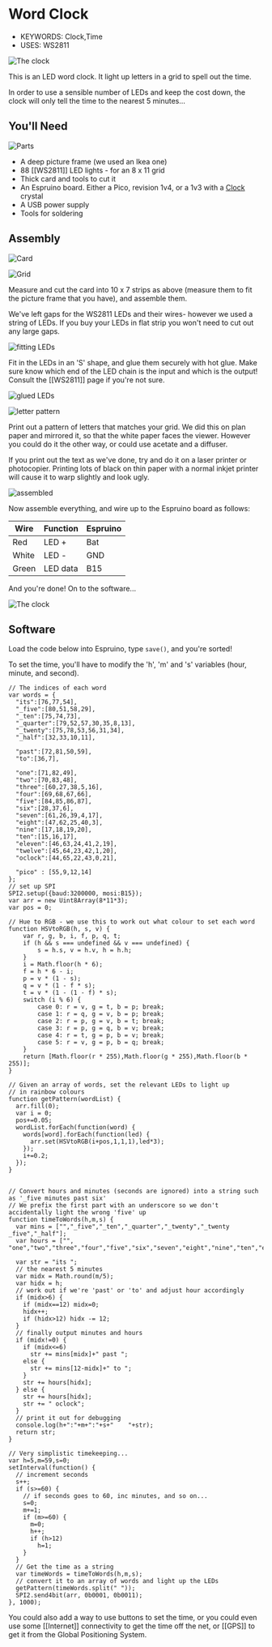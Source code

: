 <!--- Copyright (c) 2014 Gordon Williams, Pur3 Ltd. See the file LICENSE for copying permission. --> 
Word Clock
=========

* KEYWORDS: Clock,Time
* USES: WS2811

![The clock](final.jpg)

This is an LED word clock. It light up letters in a grid to spell out the time.

In order to use a sensible number of LEDs and keep the cost down, the clock will only tell the time to the nearest 5 minutes...

You'll Need
----------

![Parts](parts.jpg)

* A deep picture frame (we used an Ikea one)
* 88 [[WS2811]] LED lights - for an 8 x 11 grid
* Thick card and tools to cut it
* An Espruino board. Either a Pico, revision 1v4, or a 1v3 with a [Clock](/Clocks) crystal
* A USB power supply
* Tools for soldering

Assembly
-------

![Card](card.jpg)

![Grid](grid.jpg)

Measure and cut the card into 10 x 7 strips as above (measure them to fit the picture frame that you have), and assemble them. 

We've left gaps for the WS2811 LEDs and their wires- however we used a string of LEDs. If you buy your LEDs in flat strip you won't need to cut out any large gaps.

![fitting LEDs](leds_part.jpg)

Fit in the LEDs in an 'S' shape, and glue them securely with hot glue. Make sure know which end of the LED chain is the input and which is the output! Consult the [[WS2811]] page if you're not sure.

![glued LEDs](leds_glued.jpg)

![letter pattern](letters.jpg)

Print out a pattern of letters that matches your grid. We did this on plan paper and mirrored it, so that the white paper faces the viewer. However you could do it the other way, or could use acetate and a diffuser.

If you print out the text as we've done, try and do it on a laser printer or photocopier. Printing lots of black on thin paper with a normal inkjet printer will cause it to warp slightly and look ugly.

![assembled](assembled_back.jpg)

Now assemble everything, and wire up to the Espruino board as follows:

| Wire   | Function  | Espruino |
|--------|-----------|----------|
| Red    | LED + | Bat               |
| White  | LED - | GND               |
| Green  | LED data | B15            |

And you're done! On to the software...

![The clock](clock.jpg)

Software
--------

Load the code below into Espruino, type `save()`, and you're sorted! 

To set the time, you'll have to modify the 'h', 'm' and 's' variables (hour, minute, and second).

```
// The indices of each word
var words = {
  "its":[76,77,54],
  "_five":[80,51,58,29],
  "_ten":[75,74,73],
  "_quarter":[79,52,57,30,35,8,13],
  "_twenty":[75,78,53,56,31,34],
  "_half":[32,33,10,11],

  "past":[72,81,50,59],
  "to":[36,7],

  "one":[71,82,49],
  "two":[70,83,48],
  "three":[60,27,38,5,16],
  "four":[69,68,67,66],
  "five":[84,85,86,87],
  "six":[28,37,6],
  "seven":[61,26,39,4,17],
  "eight":[47,62,25,40,3],
  "nine":[17,18,19,20],
  "ten":[15,16,17],
  "eleven":[46,63,24,41,2,19],
  "twelve":[45,64,23,42,1,20],
  "oclock":[44,65,22,43,0,21],
  
  "pico" : [55,9,12,14]
};
// set up SPI
SPI2.setup({baud:3200000, mosi:B15});
var arr = new Uint8Array(8*11*3);
var pos = 0;

// Hue to RGB - we use this to work out what colour to set each word
function HSVtoRGB(h, s, v) {
    var r, g, b, i, f, p, q, t;
    if (h && s === undefined && v === undefined) {
        s = h.s, v = h.v, h = h.h;
    }
    i = Math.floor(h * 6);
    f = h * 6 - i;
    p = v * (1 - s);
    q = v * (1 - f * s);
    t = v * (1 - (1 - f) * s);
    switch (i % 6) {
        case 0: r = v, g = t, b = p; break;
        case 1: r = q, g = v, b = p; break;
        case 2: r = p, g = v, b = t; break;
        case 3: r = p, g = q, b = v; break;
        case 4: r = t, g = p, b = v; break;
        case 5: r = v, g = p, b = q; break;
    }
    return [Math.floor(r * 255),Math.floor(g * 255),Math.floor(b * 255)];
}

// Given an array of words, set the relevant LEDs to light up
// in rainbow colours
function getPattern(wordList) {
  arr.fill(0);
  var i = 0;
  pos+=0.05;
  wordList.forEach(function(word) {
    words[word].forEach(function(led) {
      arr.set(HSVtoRGB(i+pos,1,1,1),led*3);
    });
    i+=0.2;
  });
}


// Convert hours and minutes (seconds are ignored) into a string such as '_five minutes past six'
// We prefix the first part with an underscore so we don't accidentally light the wrong 'five' up
function timeToWords(h,m,s) {
  var mins = ["","_five","_ten","_quarter","_twenty","_twenty _five","_half"];
  var hours = ["", "one","two","three","four","five","six","seven","eight","nine","ten","eleven","twelve"];
    
  var str = "its ";
  // the nearest 5 minutes
  var midx = Math.round(m/5);
  var hidx = h;
  // work out if we're 'past' or 'to' and adjust hour accordingly
  if (midx>6) {
    if (midx==12) midx=0;
    hidx++;
    if (hidx>12) hidx -= 12;
  }
  // finally output minutes and hours
  if (midx!=0) {
    if (midx<=6)
      str += mins[midx]+" past ";
    else {
      str += mins[12-midx]+" to ";
    }
    str += hours[hidx];
  } else {
    str += hours[hidx];
    str += " oclock";
  }
  // print it out for debugging
  console.log(h+":"+m+":"+s+"    "+str);
  return str;
} 

// Very simplistic timekeeping...
var h=5,m=59,s=0;
setInterval(function() {
  // increment seconds
  s++;
  if (s>=60) {
    // if seconds goes to 60, inc minutes, and so on...
    s=0;
    m+=1;
    if (m>=60) {
      m=0;
      h++;
      if (h>12)
        h=1;
    }
  }
  // Get the time as a string
  var timeWords = timeToWords(h,m,s);
  // convert it to an array of words and light up the LEDs
  getPattern(timeWords.split(" "));
  SPI2.send4bit(arr, 0b0001, 0b0011);
}, 1000);
```

You could also add a way to use buttons to set the time, or you could even use some [[Internet]] connectivity to get the time off the net, or [[GPS]] to get it from the Global Positioning System.
